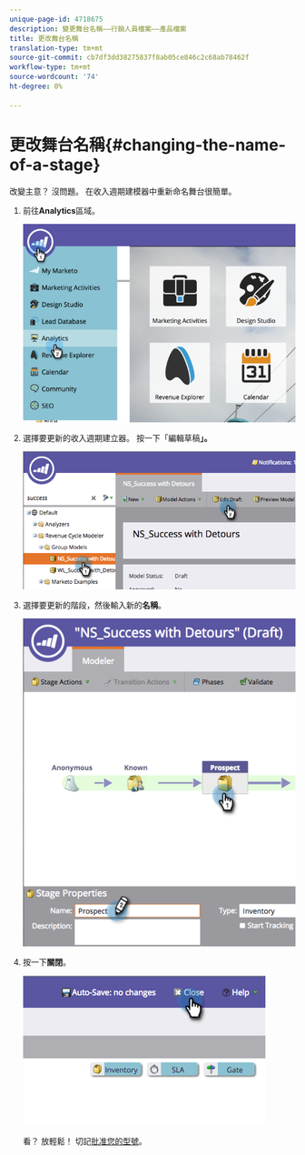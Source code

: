 ```yaml
---
unique-page-id: 4718675
description: 變更舞台名稱——行銷人員檔案——產品檔案
title: 更改舞台名稱
translation-type: tm+mt
source-git-commit: cb7df3dd38275837f8ab05ce846c2c68ab78462f
workflow-type: tm+mt
source-wordcount: '74'
ht-degree: 0%

---
```



# 更改舞台名稱{#changing-the-name-of-a-stage}

改變主意？ 沒問題。 在收入週期建模器中重新命名舞台很簡單。

1. 前往&#x200B;**Analytics**&#x200B;區域。

   ![](assets/image2015-4-27-23-3a18-3a34.png)

1. 選擇要更新的收入週期建立器。 按一下「編輯草稿&#x200B;**」。**

   ![](assets/image2015-4-27-17-3a36-3a33.png)

1. 選擇要更新的階段，然後輸入新的&#x200B;**名稱**。

   ![](assets/image2015-4-27-17-3a40-3a46.png)

1. 按一下&#x200B;**關閉**。

   ![](assets/image2015-4-27-17-3a41-3a51.png)

   看？ 放輕鬆！ 切記[批准您的型號](/help/marketo/product-docs/reporting/revenue-cycle-analytics/revenue-cycle-models/approve-unapprove-a-revenue-model.md)。
